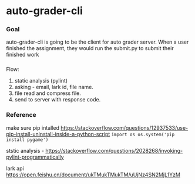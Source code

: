 # auto-grader-cli

### Goal
auto-grader-cli is going to be the client for auto grader server.
When a user finished the assignment, they would run the submit.py to submit their finished work

###
Flow:

1. static analysis (pylint)
2. asking - email, lark id, file name.
3. file read and compress file.
4. send to server with response code.


### Reference
make sure pip intalled
https://stackoverflow.com/questions/12937533/use-pip-install-uninstall-inside-a-python-script
`
import os
os.system('pip install pygame')
`

ststic analysis -
https://stackoverflow.com/questions/2028268/invoking-pylint-programmatically

lark api
https://open.feishu.cn/document/ukTMukTMukTM/uUjNz4SN2MjL1YzM
